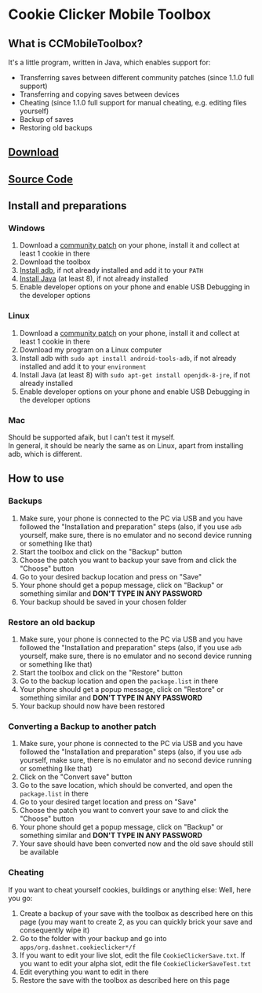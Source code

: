 # Cookie Clicker Mobile Toolbox

## What is CCMobileToolbox?
It's a little program, written in Java, which enables support for:
- Transferring saves between different community patches (since 1.1.0 full support)
- Transferring and copying saves between devices
- Cheating (since 1.1.0 full support for manual cheating, e.g. editing files yourself)
- Backup of saves
- Restoring old backups

## [Download](https://github.com/ThexXTURBOXx/CookieClickerMobileToolbox/releases)

## [Source Code](https://github.com/ThexXTURBOXx/CookieClickerMobileToolbox)

## Install and preparations

### Windows
1. Download a [community patch](patches.md) on your phone, install it and collect at least 1 cookie in there
2. Download the toolbox
3. [Install adb](https://www.xda-developers.com/install-adb-windows-macos-linux/), if not already installed and add it to your ``PATH``
4. [Install Java](https://www.java.com/de/download/) (at least 8), if not already installed
5. Enable developer options on your phone and enable USB Debugging in the developer options

### Linux
1. Download a [community patch](patches.md) on your phone, install it and collect at least 1 cookie in there
2. Download my program on a Linux computer
3. Install adb with ``sudo apt install android-tools-adb``, if not already installed and add it to your ``environment``
4. Install Java (at least 8) with ``sudo apt-get install openjdk-8-jre``, if not already installed
5. Enable developer options on your phone and enable USB Debugging in the developer options

### Mac
Should be supported afaik, but I can't test it myself.<br>
In general, it should be nearly the same as on Linux, apart from installing adb, which is different.

## How to use

### Backups
1. Make sure, your phone is connected to the PC via USB and you have followed the "Installation and preparation" steps (also, if you use ``adb`` yourself, make sure, there is no emulator and no second device running or something like that)
2. Start the toolbox and click on the "Backup" button
3. Choose the patch you want to backup your save from and click the "Choose" button
4. Go to your desired backup location and press on "Save"
5. Your phone should get a popup message, click on "Backup" or something similar and **DON'T TYPE IN ANY PASSWORD**
6. Your backup should be saved in your chosen folder

### Restore an old backup
1. Make sure, your phone is connected to the PC via USB and you have followed the "Installation and preparation" steps (also, if you use ``adb`` yourself, make sure, there is no emulator and no second device running or something like that)
2. Start the toolbox and click on the "Restore" button
3. Go to the backup location and open the ``package.list`` in there
4. Your phone should get a popup message, click on "Restore" or something similar and **DON'T TYPE IN ANY PASSWORD**
5. Your backup should now have been restored

### Converting a Backup to another patch
1. Make sure, your phone is connected to the PC via USB and you have followed the "Installation and preparation" steps (also, if you use ``adb`` yourself, make sure, there is no emulator and no second device running or something like that)
2. Click on the "Convert save" button
3. Go to the save location, which should be converted, and open the ``package.list`` in there
4. Go to your desired target location and press on "Save"
5. Choose the patch you want to convert your save to and click the "Choose" button
6. Your phone should get a popup message, click on "Backup" or something similar and **DON'T TYPE IN ANY PASSWORD**
7. Your save should have been converted now and the old save should still be available

### Cheating
If you want to cheat yourself cookies, buildings or anything else: Well, here you go:
1. Create a backup of your save with the toolbox as described here on this page (you may want to create 2, as you can quickly brick your save and consequently wipe it)
2. Go to the folder with your backup and go into ``apps/org.dashnet.cookieclicker*/f``
3. If you want to edit your live slot, edit the file ``CookieClickerSave.txt``. If you want to edit your alpha slot, edit the file ``CookieClickerSaveTest.txt``
4. Edit everything you want to edit in there
5. Restore the save with the toolbox as described here on this page
